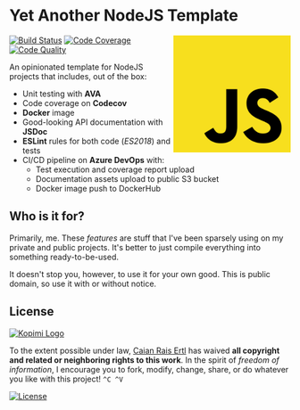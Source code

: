 # Yet Another NodeJS Template

<img src="logo.svg" height="210px" align="right"/>

[![Build Status][devops-shield]][devops-url] [![Code Coverage][codecov-shield]][codecov-url] [![Code Quality][lgtm-shield]][lgtm-url]

An opinionated template for NodeJS projects that includes, out of the box:

- Unit testing with __AVA__
- Code coverage on __Codecov__
- __Docker__ image
- Good-looking API documentation with __JSDoc__
- __ESLint__ rules for both code (_ES2018_) and tests
- CI/CD pipeline on __Azure DevOps__ with:
    - Test execution and coverage report upload
    - Documentation assets upload to public S3 bucket
    - Docker image push to DockerHub

[devops-shield]: https://img.shields.io/azure-devops/build/caiertl/6b8362d8-2849-47c8-8720-1215a3f121c3/3.svg?style=for-the-badge
[devops-url]: https://dev.azure.com/caiertl/yant/_build

[codecov-shield]: https://img.shields.io/codecov/c/github/caian-org/yant.svg?style=for-the-badge
[codecov-url]: https://codecov.io/gh/caian-org/yant

[lgtm-shield]: https://img.shields.io/lgtm/grade/javascript/g/caian-org/yant.svg?style=for-the-badge
[lgtm-url]: https://lgtm.com/projects/g/caian-org/yant/context:javascript


## Who is it for?

Primarily, me. These _features_ are stuff that I've been sparsely using on my
private and public projects. It's better to just compile everything into
something ready-to-be-used.

It doesn't stop you, however, to use it for your own good. This is public
domain, so use it with or without notice.


## License

[![Kopimi Logo][kopimi-logo]][kopimi-url]

To the extent possible under law, [Caian Rais Ertl][me] has waived __all
copyright and related or neighboring rights to this work__. In the spirit of
_freedom of information_, I encourage you to fork, modify, change, share, or do
whatever you like with this project! `^C ^V`

[![License][cc-shield]][cc-url]

[me]: https://github.com/caiertl
[cc-shield]: https://forthebadge.com/images/badges/cc-0.svg
[cc-url]: http://creativecommons.org/publicdomain/zero/1.0

[kopimi-logo]: https://gist.githubusercontent.com/xero/cbcd5c38b695004c848b73e5c1c0c779/raw/6b32899b0af238b17383d7a878a69a076139e72d/kopimi-sm.png
[kopimi-url]: https://kopimi.com
